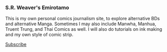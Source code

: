 ### S.R. Weaver's Emirotamo
This is my own personal comics journalism site, to explore alternative BDs and alternative Manga. Sometimes I may also include Manwha, Manhua, Truent Trung, and Thai Comics as well. I will also do tutorials on ink making and my own style of comic strip.

[Subscribe](https://lwflouisa.github.io/SRWeaverEmirotamo/feed.xml)
